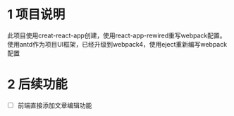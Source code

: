 # 1 项目说明
此项目使用creat-react-app创建，使用react-app-rewired重写webpack配置。使用antd作为项目UI框架，已经升级到webpack4，使用eject重新编写webpack配置
# 2 后续功能
- [ ] 前端直接添加文章编辑功能





